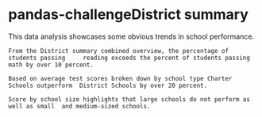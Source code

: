 # pandas-challengeDistrict summary

This data analysis showcases some obvious trends in school performance. 

	From the District summary combined overview, the percentage of students passing 	reading exceeds the percent of students passing math by over 10 percent. 
	
	Based on average test scores broken down by school type Charter Schools outperform 	District Schools by over 20 percent.
	
	Score by school size highlights that large schools do not perform as well as small 	and medium-sized schools.
